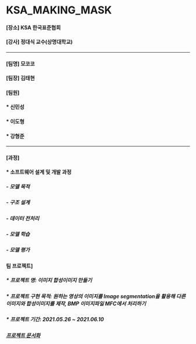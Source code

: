# KSA_MAKING_MASK

#### [장소] KSA 한국표준협회
#### [강사] 정대식 교수(상명대학교)

***
#### [팀명] 모코코

#### [팀장] 김태현

#### [팀원]
####   * 신민성
####   * 이도형
####   * 강형준

***
#### [과정]
####  * 소프트웨어 설계 및 개발 과정
#####    - 모델 목적
#####    - 구조 설계
#####    - 데이터 전처리
#####    - 모델 학습
#####    - 모델 평가

#### 팀 프로젝트]
#####  * 프로젝트 명: 이미지 합성이미지 만들기 
#####  * 프로젝트 구현 목적: 원하는 영상의 이미지를 Image segmentation을 활용해 다른 이미지와 합성이미지를 제작, BMP 이미지파일 MFC에서 처리하기
#####  * 프로젝트 기간: 2021.05.26 ~ 2021.06.10

##### [프로젝트 문서화][doclink]

[doclink]: https://github.com/leedohyeong/KSA_MAKING_MASK/document/BMP_COMB_MASK.pdf "go doc"
